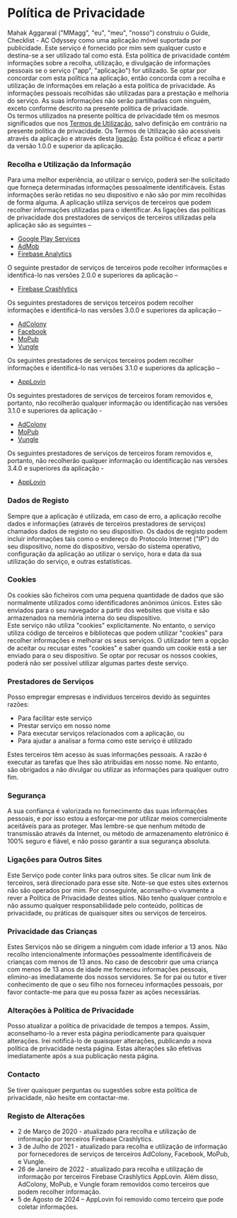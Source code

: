 # Política de Privacidade

Mahak Aggarwal ("MMagg", "eu", "meu", "nosso") construiu o Guide, Checklist - AC Odyssey como uma aplicação móvel suportada por publicidade. Este serviço é fornecido por mim sem qualquer custo e destina-se a ser utilizado tal como está. Esta política de privacidade contém informações sobre a recolha, utilização, e divulgação de informações pessoais se o serviço ("app", "aplicação") for utilizado.
Se optar por concordar com esta política na aplicação, então concorda com a recolha e utilização de informações em relação a esta política de privacidade. As informações pessoais recolhidas são utilizadas para a prestação e melhoria do serviço. As suas informações não serão partilhadas com ninguém, exceto conforme descrito na presente política de privacidade.  
Os termos utilizados na presente política de privacidade têm os mesmos significados que nos [Termos de Utilização](https://github.com/MMagg-dev/Game-Checklist-for-AC-Odyssey/blob/master/Legal/Portugu%C3%AAs/Termos%20de%20Uso%20Portugu%C3%AAs.md), salvo definição em contrário na presente política de privacidade. Os Termos de Utilização são acessíveis através da aplicação e através desta [ligação](https://github.com/MMagg-dev/Game-Checklist-for-AC-Odyssey/blob/master/Legal/Portugu%C3%AAs/Termos%20de%20Uso%20Portugu%C3%AAs.md). Esta política é eficaz a partir da versão 1.0.0 e superior da aplicação.  


### Recolha e Utilização da Informação
Para uma melhor experiência, ao utilizar o serviço, poderá ser-lhe solicitado que forneça determinadas informações pessoalmente identificáveis. Estas informações serão retidas no seu dispositivo e não são por mim recolhidas de forma alguma. A aplicação utiliza serviços de terceiros que podem recolher informações utilizadas para o identificar. As ligações das políticas de privacidade dos prestadores de serviços de terceiros utilizadas pela aplicação são as seguintes – 
*	[Google Play Services](https://policies.google.com/privacy)
*	[AdMob](https://support.google.com/admob/answer/6128543?hl=en)
*	[Firebase Analytics](https://firebase.google.com/policies/analytics)

O seguinte prestador de serviços de terceiros pode recolher informações e identificá-lo nas versões 2.0.0 e superiores da aplicação –
* [Firebase Crashlytics](https://firebase.google.com/terms/crashlytics)

Os seguintes prestadores de serviços terceiros podem recolher informações e identificá-lo nas versões 3.0.0 e superiores da aplicação –
* [AdColony](https://www.adcolony.com/privacy-policy/)
* [Facebook](https://www.facebook.com/about/privacy/update/printable)
* [MoPub](https://www.mopub.com/en/legal/privacy)
* [Vungle](https://vungle.com/privacy/)

Os seguintes prestadores de serviços terceiros podem recolher informações e identificá-lo nas versões 3.1.0 e superiores da aplicação –
* [AppLovin](https://www.applovin.com/privacy/)

Os seguintes prestadores de serviços de terceiros foram removidos e, portanto, não recolherão qualquer informação ou identificação nas versões 3.1.0 e superiores da aplicação -
* [AdColony](https://www.adcolony.com/privacy-policy/)
* [MoPub](https://www.mopub.com/en/legal/privacy)
* [Vungle](https://vungle.com/privacy/)

Os seguintes prestadores de serviços de terceiros foram removidos e, portanto, não recolherão qualquer informação ou identificação nas versões 3.4.0 e superiores da aplicação -
* [AppLovin](https://www.applovin.com/privacy/)


### Dados de Registo
Sempre que a aplicação é utilizada, em caso de erro, a aplicação recolhe dados e informações (através de terceiros prestadores de serviços) chamados dados de registo no seu dispositivo. Os dados de registo podem incluir informações tais como o endereço do Protocolo Internet ("IP") do seu dispositivo, nome do dispositivo, versão do sistema operativo, configuração da aplicação ao utilizar o serviço, hora e data da sua utilização do serviço, e outras estatísticas.

### Cookies
Os cookies são ficheiros com uma pequena quantidade de dados que são normalmente utilizados como identificadores anónimos únicos. Estes são enviados para o seu navegador a partir dos websites que visita e são armazenados na memória interna do seu dispositivo.  
Este serviço não utiliza "cookies" explicitamente. No entanto, o serviço utiliza código de terceiros e bibliotecas que podem utilizar "cookies" para recolher informações e melhorar os seus serviços. O utilizador tem a opção de aceitar ou recusar estes "cookies" e saber quando um cookie está a ser enviado para o seu dispositivo. Se optar por recusar os nossos cookies, poderá não ser possível utilizar algumas partes deste serviço. 

### Prestadores de Serviços
Posso empregar empresas e indivíduos terceiros devido às seguintes razões: 
*	Para facilitar este serviço
*	Prestar serviço em nosso nome
*	Para executar serviços relacionados com a aplicação, ou
*	Para ajudar a analisar a forma como este serviço é utilizado

Estes terceiros têm acesso às suas informações pessoais. A razão é executar as tarefas que lhes são atribuídas em nosso nome. No entanto, são obrigados a não divulgar ou utilizar as informações para qualquer outro fim. 

### Segurança
A sua confiança é valorizada no fornecimento das suas informações pessoais, e por isso estou a esforçar-me por utilizar meios comercialmente aceitáveis para as proteger. Mas lembre-se que nenhum método de transmissão através da Internet, ou método de armazenamento eletrónico é 100% seguro e fiável, e não posso garantir a sua segurança absoluta.

### Ligações para Outros Sites
Este Serviço pode conter links para outros sites. Se clicar num link de terceiros, será direcionado para esse site. Note-se que estes sites externos não são operados por mim. Por conseguinte, aconselho-o vivamente a rever a Política de Privacidade destes sítios. Não tenho qualquer controlo e não assumo qualquer responsabilidade pelo conteúdo, políticas de privacidade, ou práticas de quaisquer sites ou serviços de terceiros.

### Privacidade das Crianças
Estes Serviços não se dirigem a ninguém com idade inferior a 13 anos. Não recolho intencionalmente informações pessoalmente identificáveis de crianças com menos de 13 anos. No caso de descobrir que uma criança com menos de 13 anos de idade me forneceu informações pessoais, elimino-as imediatamente dos nossos servidores. Se for pai ou tutor e tiver conhecimento de que o seu filho nos forneceu informações pessoais, por favor contacte-me para que eu possa fazer as ações necessárias.

### Alterações à Política de Privacidade
Posso atualizar a política de privacidade de tempos a tempos. Assim, aconselhamo-lo a rever esta página periodicamente para quaisquer alterações. Irei notificá-lo de quaisquer alterações, publicando a nova política de privacidade nesta página. Estas alterações são efetivas imediatamente após a sua publicação nesta página.

### Contacto
Se tiver quaisquer perguntas ou sugestões sobre esta política de privacidade, não hesite em contactar-me.

### Registo de Alterações
* 2 de Março de 2020 - atualizado para recolha e utilização de informação por terceiros Firebase Crashlytics.
* 3 de Julho de 2021 - atualizado para recolha e utilização de informação por fornecedores de serviços de terceiros AdColony, Facebook, MoPub, e Vungle.
* 26 de Janeiro de 2022 - atualizado para recolha e utilização de informação por terceiros Firebase Crashlytics AppLovin. Além disso, AdColony, MoPub, e Vungle foram removidos como terceiros que podem recolher informação.
* 5 de Agosto de 2024 – AppLovin foi removido como terceiro que pode coletar informações.
